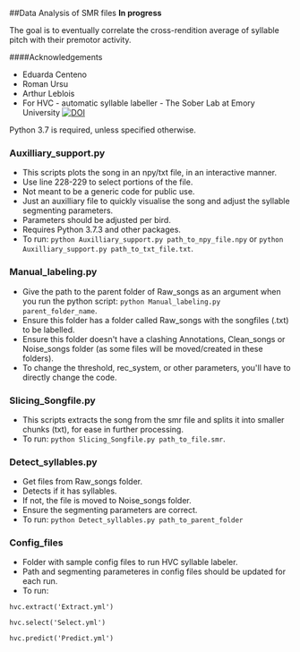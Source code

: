 ##Data Analysis of SMR files
**In progress**

The goal is to eventually correlate the cross-rendition average of syllable pitch with their premotor activity.

####Acknowledgements
- Eduarda Centeno
- Roman Ursu
- Arthur Leblois
- For HVC - automatic syllable labeller - The Sober Lab at Emory University
[![DOI](https://zenodo.org/badge/DOI/10.5281/zenodo.1475481.svg)](https://doi.org/10.5281/zenodo.1475481)

Python 3.7 is required, unless specified otherwise.

### Auxilliary_support.py

- This scripts plots the song in an npy/txt file, in an interactive manner.
- Use line 228-229 to select portions of the file.
- Not meant to be a generic code for public use.
- Just an auxilliary file to quickly visualise the song and adjust the syllable segmenting parameters.
- Parameters should be adjusted per bird.
- Requires Python 3.7.3 and other packages.
- To run: `python Auxilliary_support.py path_to_npy_file.npy` or `python Auxilliary_support.py path_to_txt_file.txt`.


### Manual_labeling.py

- Give the path to the parent folder of Raw_songs as an argument when you run the python script: `python Manual_labeling.py parent_folder_name`.
- Ensure this folder has a folder called Raw_songs with the songfiles (.txt) to be labelled.
- Ensure this folder doesn't have a clashing Annotations, Clean_songs or Noise_songs folder (as some files will be moved/created in these folders).
- To change the threshold, rec_system, or other parameters, you'll have to directly change the code.

### Slicing_Songfile.py

- This scripts extracts the song from the smr file and splits it into smaller chunks (txt), for ease in further processing.
- To run: `python Slicing_Songfile.py path_to_file.smr`.

### Detect_syllables.py

- Get files from Raw_songs folder.
- Detects if it has syllables.
- If not, the file is moved to Noise_songs folder.
- Ensure the segmenting parameters are correct.
- To run: `python Detect_syllables.py path_to_parent_folder`

### Config_files

- Folder with sample config files to run HVC syllable labeler.
- Path and segmenting parameteres in config files should be updated for each run.
- To run:

`hvc.extract('Extract.yml')`

`hvc.select('Select.yml')`

`hvc.predict('Predict.yml')`